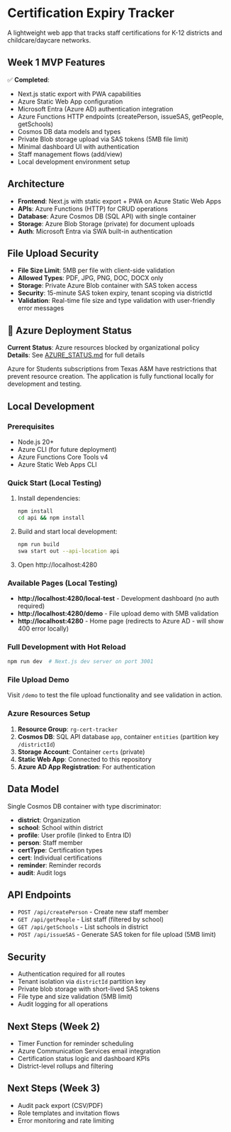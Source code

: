 # Certification Expiry Tracker

A lightweight web app that tracks staff certifications for K-12 districts and childcare/daycare networks.

## Week 1 MVP Features

✅ **Completed**:
- Next.js static export with PWA capabilities
- Azure Static Web App configuration
- Microsoft Entra (Azure AD) authentication integration
- Azure Functions HTTP endpoints (createPerson, issueSAS, getPeople, getSchools)
- Cosmos DB data models and types
- Private Blob storage upload via SAS tokens (5MB file limit)
- Minimal dashboard UI with authentication
- Staff management flows (add/view)
- Local development environment setup

## Architecture

- **Frontend**: Next.js with static export + PWA on Azure Static Web Apps
- **APIs**: Azure Functions (HTTP) for CRUD operations
- **Database**: Azure Cosmos DB (SQL API) with single container
- **Storage**: Azure Blob Storage (private) for document uploads
- **Auth**: Microsoft Entra via SWA built-in authentication

## File Upload Security

- **File Size Limit**: 5MB per file with client-side validation
- **Allowed Types**: PDF, JPG, PNG, DOC, DOCX only
- **Storage**: Private Azure Blob container with SAS token access
- **Security**: 15-minute SAS token expiry, tenant scoping via districtId
- **Validation**: Real-time file size and type validation with user-friendly error messages

## 🚨 Azure Deployment Status

**Current Status**: Azure resources blocked by organizational policy  
**Details**: See [AZURE_STATUS.md](./AZURE_STATUS.md) for full details

Azure for Students subscriptions from Texas A&M have restrictions that prevent resource creation. The application is fully functional locally for development and testing.

## Local Development

### Prerequisites

- Node.js 20+
- Azure CLI (for future deployment)
- Azure Functions Core Tools v4
- Azure Static Web Apps CLI

### Quick Start (Local Testing)

1. Install dependencies:
   ```bash
   npm install
   cd api && npm install
   ```

2. Build and start local development:
   ```bash
   npm run build
   swa start out --api-location api
   ```

3. Open http://localhost:4280

### Available Pages (Local Testing)
- **http://localhost:4280/local-test** - Development dashboard (no auth required)
- **http://localhost:4280/demo** - File upload demo with 5MB validation
- **http://localhost:4280** - Home page (redirects to Azure AD - will show 400 error locally)

### Full Development with Hot Reload
```bash
npm run dev  # Next.js dev server on port 3001
```

### File Upload Demo

Visit `/demo` to test the file upload functionality and see validation in action.

### Azure Resources Setup

1. **Resource Group**: `rg-cert-tracker`
2. **Cosmos DB**: SQL API database `app`, container `entities` (partition key `/districtId`)
3. **Storage Account**: Container `certs` (private)
4. **Static Web App**: Connected to this repository
5. **Azure AD App Registration**: For authentication

## Data Model

Single Cosmos DB container with type discriminator:

- **district**: Organization
- **school**: School within district
- **profile**: User profile (linked to Entra ID)
- **person**: Staff member
- **certType**: Certification types
- **cert**: Individual certifications
- **reminder**: Reminder records
- **audit**: Audit logs

## API Endpoints

- `POST /api/createPerson` - Create new staff member
- `GET /api/getPeople` - List staff (filtered by school)
- `GET /api/getSchools` - List schools in district
- `POST /api/issueSAS` - Generate SAS token for file upload (5MB limit)

## Security

- Authentication required for all routes
- Tenant isolation via `districtId` partition key
- Private blob storage with short-lived SAS tokens
- File type and size validation (5MB limit)
- Audit logging for all operations

## Next Steps (Week 2)

- Timer Function for reminder scheduling
- Azure Communication Services email integration
- Certification status logic and dashboard KPIs
- District-level rollups and filtering

## Next Steps (Week 3)

- Audit pack export (CSV/PDF)
- Role templates and invitation flows
- Error monitoring and rate limiting
